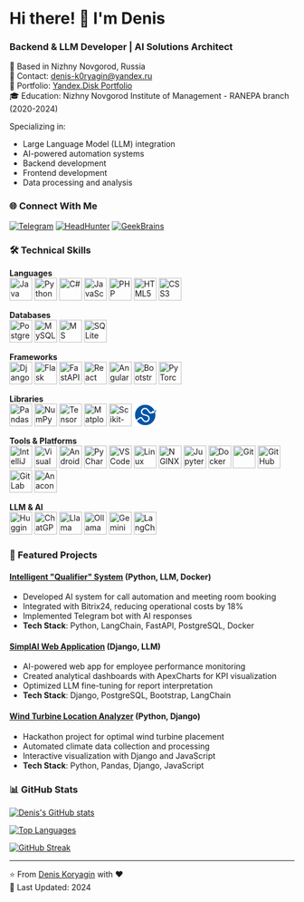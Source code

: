 # Hi there! 👋 I'm Denis
### Backend & LLM Developer | AI Solutions Architect

📍 Based in Nizhny Novgorod, Russia  
📧 Contact: [denis-k0ryagin@yandex.ru](mailto:denis-k0ryagin@yandex.ru)  
🔗 Portfolio: [Yandex.Disk Portfolio](http://disk.yandex.ru/d/DOG_4D_zXEbqpQ)  
🎓 Education: Nizhny Novgorod Institute of Management - RANEPA branch (2020-2024)

Specializing in:
- Large Language Model (LLM) integration
- AI-powered automation systems
- Backend development
- Frontend development
- Data processing and analysis

### 🌐 Connect With Me

[![Telegram](https://img.shields.io/badge/Telegram-2CA5E0?style=for-the-badge&logo=telegram&logoColor=white)](https://t.me/doppins)
[![HeadHunter](https://img.shields.io/badge/HeadHunter-FF0000?style=for-the-badge&logo=headhunter&logoColor=white)](https://nn.hh.ru/resume/89fa1ad4ff0ddc99b00039ed1f62754a6e476a)
[![GeekBrains](https://img.shields.io/badge/GeekBrains-8A2BE2?style=for-the-badge&logo=geekbrains&logoColor=white)](https://gb.ru/users/ffd95b53-38a5-4321-845c-d379a0457c05)

### 🛠 Technical Skills

**Languages**  
<img src="https://cdn.jsdelivr.net/gh/devicons/devicon/icons/java/java-original.svg" width="40" height="40" title="Java"/>
<img src="https://cdn.jsdelivr.net/gh/devicons/devicon/icons/python/python-original.svg" width="40" height="40" title="Python"/>
<img src="https://cdn.jsdelivr.net/gh/devicons/devicon/icons/csharp/csharp-original.svg" width="40" height="40" title="C#"/>
<img src="https://cdn.jsdelivr.net/gh/devicons/devicon/icons/javascript/javascript-original.svg" width="40" height="40" title="JavaScript"/>
<img src="https://cdn.jsdelivr.net/gh/devicons/devicon/icons/php/php-original.svg" width="40" height="40" title="PHP"/>
<img src="https://cdn.jsdelivr.net/gh/devicons/devicon/icons/html5/html5-original.svg" width="40" height="40" title="HTML5"/>
<img src="https://cdn.jsdelivr.net/gh/devicons/devicon/icons/css3/css3-original.svg" width="40" height="40" title="CSS3"/>

**Databases**  
<img src="https://cdn.jsdelivr.net/gh/devicons/devicon/icons/postgresql/postgresql-original.svg" width="40" height="40" title="PostgreSQL"/>
<img src="https://cdn.jsdelivr.net/gh/devicons/devicon/icons/mysql/mysql-original.svg" width="40" height="40" title="MySQL"/>
<img src="https://cdn.jsdelivr.net/gh/devicons/devicon/icons/microsoftsqlserver/microsoftsqlserver-plain.svg" width="40" height="40" title="MS SQL Server"/>
<img src="https://cdn.jsdelivr.net/gh/devicons/devicon/icons/sqlite/sqlite-original.svg" width="40" height="40" title="SQLite"/>

**Frameworks**  
<img src="https://cdn.jsdelivr.net/gh/devicons/devicon/icons/django/django-plain.svg" width="40" height="40" title="Django"/>
<img src="https://cdn.jsdelivr.net/gh/devicons/devicon@latest/icons/flask/flask-original.svg" width="40" height="40" title="Flask"/>
<img src="https://cdn.jsdelivr.net/gh/devicons/devicon/icons/fastapi/fastapi-original.svg" width="40" height="40" title="FastAPI"/>
<img src="https://cdn.jsdelivr.net/gh/devicons/devicon/icons/react/react-original.svg" width="40" height="40" title="React"/>
<img src="https://cdn.jsdelivr.net/gh/devicons/devicon/icons/angularjs/angularjs-original.svg" width="40" height="40" title="Angular"/>
<img src="https://cdn.jsdelivr.net/gh/devicons/devicon/icons/bootstrap/bootstrap-original.svg" width="40" height="40" title="Bootstrap"/>
<img src="https://cdn.jsdelivr.net/gh/devicons/devicon/icons/pytorch/pytorch-original.svg" width="40" height="40" title="PyTorch"/>

**Libraries**  
<img src="https://cdn.jsdelivr.net/gh/devicons/devicon/icons/pandas/pandas-original.svg" width="40" height="40" title="Pandas"/>
<img src="https://cdn.jsdelivr.net/gh/devicons/devicon/icons/numpy/numpy-original.svg" width="40" height="40" title="NumPy"/>
<img src="https://cdn.jsdelivr.net/gh/devicons/devicon/icons/tensorflow/tensorflow-original.svg" width="40" height="40" title="TensorFlow"/>
<img src="https://cdn.jsdelivr.net/gh/devicons/devicon/icons/matplotlib/matplotlib-original.svg" width="40" height="40" title="Matplotlib"/>
<img src="https://icon.icepanel.io/Technology/svg/scikit-learn.svg" width="40" height="40" title="Scikit-learn"/>
<img src="https://raw.githubusercontent.com/scipy/scipy/main/doc/source/_static/logo.svg" width="40" height="40" title="SciPy"/>

**Tools & Platforms**  
<img src="https://cdn.jsdelivr.net/gh/devicons/devicon/icons/intellij/intellij-original.svg" width="40" height="40" title="IntelliJ IDEA"/>
<img src="https://cdn.jsdelivr.net/gh/devicons/devicon/icons/visualstudio/visualstudio-plain.svg" width="40" height="40" title="Visual Studio"/>
<img src="https://cdn.jsdelivr.net/gh/devicons/devicon/icons/androidstudio/androidstudio-original.svg" width="40" height="40" title="Android Studio"/>
<img src="https://cdn.jsdelivr.net/gh/devicons/devicon/icons/pycharm/pycharm-original.svg" width="40" height="40" title="PyCharm"/>
<img src="https://cdn.jsdelivr.net/gh/devicons/devicon/icons/vscode/vscode-original.svg" width="40" height="40" title="VS Code"/>
<img src="https://cdn.jsdelivr.net/gh/devicons/devicon/icons/linux/linux-original.svg" width="40" height="40" title="Linux"/>
<img src="https://cdn.jsdelivr.net/gh/devicons/devicon/icons/nginx/nginx-original.svg" width="40" height="40" title="NGINX"/>
<img src="https://cdn.jsdelivr.net/gh/devicons/devicon/icons/jupyter/jupyter-original.svg" width="40" height="40" title="Jupyter"/>
<img src="https://cdn.jsdelivr.net/gh/devicons/devicon/icons/docker/docker-original.svg" width="40" height="40" title="Docker"/>
<img src="https://cdn.jsdelivr.net/gh/devicons/devicon/icons/git/git-original.svg" width="40" height="40" title="Git"/>
<img src="https://cdn.jsdelivr.net/gh/devicons/devicon/icons/github/github-original.svg" width="40" height="40" title="GitHub"/>
<img src="https://cdn.jsdelivr.net/gh/devicons/devicon/icons/gitlab/gitlab-original.svg" width="40" height="40" title="GitLab"/>
<img src="https://cdn.jsdelivr.net/gh/devicons/devicon/icons/anaconda/anaconda-original.svg" width="40" height="40" title="Anaconda"/>

**LLM & AI**  
<img src="https://registry.npmmirror.com/@lobehub/icons-static-png/1.41.0/files/dark/huggingface-color.png" width="40" height="40" title="HuggingFace"/>
<img src="https://images.icon-icons.com/4252/PNG/512/chatgpt_logo_chatgpt_logo_square_green_gpt_ia_openai_icon_264977.png" width="40" height="40" title="ChatGPT"/>
<img src="https://custom.typingmind.com/assets/models/llama.png" width="40" height="40" title="Llama"/>
<img src="https://registry.npmmirror.com/@lobehub/icons-static-png/latest/files/dark/ollama.png" width="40" height="40" title="Ollama"/>
<img src="https://registry.npmmirror.com/@lobehub/icons-static-png/latest/files/dark/gemini-color.png" width="40" height="40" title="Gemini"/>
<img src="https://latestlogo.com/wp-content/uploads/2024/03/langchain-logo.svg" width="40" height="40" title="LangChain"/>

### 🚀 Featured Projects

#### [Intelligent "Qualifier" System](https://quolita.ru/welcome) (Python, LLM, Docker)
- Developed AI system for call automation and meeting room booking
- Integrated with Bitrix24, reducing operational costs by 18%
- Implemented Telegram bot with AI responses
- **Tech Stack**: Python, LangChain, FastAPI, PostgreSQL, Docker

#### [SimplAI Web Application](https://disk.yandex.ru/d/Qq2c-Kdv0xsSdw) (Django, LLM)
- AI-powered web app for employee performance monitoring
- Created analytical dashboards with ApexCharts for KPI visualization
- Optimized LLM fine-tuning for report interpretation
- **Tech Stack**: Django, PostgreSQL, Bootstrap, LangChain

#### [Wind Turbine Location Analyzer](https://disk.yandex.ru/d/a7wdV54JySBoVQ) (Python, Django)
- Hackathon project for optimal wind turbine placement
- Automated climate data collection and processing
- Interactive visualization with Django and JavaScript
- **Tech Stack**: Python, Pandas, Django, JavaScript

### 📊 GitHub Stats

[![Denis's GitHub stats](https://github-readme-stats.vercel.app/api?username=fooggreitan&show_icons=true&theme=dark&hide_border=true&count_private=true)](https://github.com/fooggreitan)

[![Top Languages](https://github-readme-stats.vercel.app/api/top-langs/?username=fooggreitan&layout=compact&theme=dark&hide_border=true)](https://github.com/fooggreitan)

[![GitHub Streak](https://streak-stats.demolab.com/?user=fooggreitan&theme=dark&hide_border=true)](https://git.io/streak-stats)

---

⭐️ From [Denis Koryagin](https://github.com/fooggreitan) with ❤️  
📅 Last Updated: 2024
